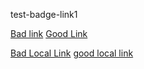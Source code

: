 test-badge-link1

[Bad link](https://github.com/gaurav-nelson/github-action-markdown-link-check/blob/master/www.exampleexample.cox)
[Good Link](www.google.com)

[Bad Local Link](./media/idontexist.png)
[good local link](./media/TekWEB-RGBFull.png)
